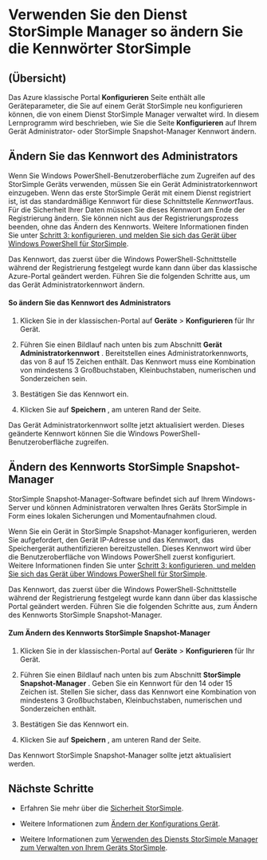 <properties 
   pageTitle="Ändern Sie die Kennwörter StorSimple | Microsoft Azure" 
   description="Beschreibt, wie den StorSimple Manager-Dienst verwenden, um Ihre Administratorkennwörtern StorSimple Snapshot-Manager und Gerät zu ändern." 
   services="storsimple" 
   documentationCenter="NA" 
   authors="alkohli" 
   manager="carmonm" 
   editor=""/>

<tags
   ms.service="storsimple"
   ms.devlang="NA"
   ms.topic="article"
   ms.tgt_pltfrm="NA"
   ms.workload="TBD" 
   ms.date="08/17/2016"
   ms.author="alkohli"/>

# <a name="use-the-storsimple-manager-service-to-change-your-storsimple-passwords"></a>Verwenden Sie den Dienst StorSimple Manager so ändern Sie die Kennwörter StorSimple

## <a name="overview"></a>(Übersicht) 

Das Azure klassische Portal **Konfigurieren** Seite enthält alle Geräteparameter, die Sie auf einem Gerät StorSimple neu konfigurieren können, die von einem Dienst StorSimple Manager verwaltet wird. In diesem Lernprogramm wird beschrieben, wie Sie die Seite **Konfigurieren** auf Ihrem Gerät Administrator- oder StorSimple Snapshot-Manager Kennwort ändern.

## <a name="change-the-device-administrator-password"></a>Ändern Sie das Kennwort des Administrators

Wenn Sie Windows PowerShell-Benutzeroberfläche zum Zugreifen auf des StorSimple Geräts verwenden, müssen Sie ein Gerät Administratorkennwort einzugeben. Wenn das erste StorSimple Gerät mit einem Dienst registriert ist, ist das standardmäßige Kennwort für diese Schnittstelle *Kennwort1*aus. Für die Sicherheit Ihrer Daten müssen Sie dieses Kennwort am Ende der Registrierung ändern. Sie können nicht aus der Registrierungsprozess beenden, ohne das Ändern des Kennworts. Weitere Informationen finden Sie unter [Schritt 3: konfigurieren, und melden Sie sich das Gerät über Windows PowerShell für StorSimple](storsimple-deployment-walkthrough-u2.md#step-3-configure-and-register-the-device-through-windows-powershell-for-storsimple).

Das Kennwort, das zuerst über die Windows PowerShell-Schnittstelle während der Registrierung festgelegt wurde kann dann über das klassische Azure-Portal geändert werden. Führen Sie die folgenden Schritte aus, um das Gerät Administratorkennwort ändern.

#### <a name="to-change-the-device-administrator-password"></a>So ändern Sie das Kennwort des Administrators

1. Klicken Sie in der klassischen-Portal auf **Geräte** > **Konfigurieren** für Ihr Gerät.

2. Führen Sie einen Bildlauf nach unten bis zum Abschnitt **Gerät Administratorkennwort** . Bereitstellen eines Administratorkennworts, das von 8 auf 15 Zeichen enthält. Das Kennwort muss eine Kombination von mindestens 3 Großbuchstaben, Kleinbuchstaben, numerischen und Sonderzeichen sein.

3. Bestätigen Sie das Kennwort ein.

4. Klicken Sie auf **Speichern** , am unteren Rand der Seite.

Das Gerät Administratorkennwort sollte jetzt aktualisiert werden. Dieses geänderte Kennwort können Sie die Windows PowerShell-Benutzeroberfläche zugreifen.

## <a name="change-the-storsimple-snapshot-manager-password"></a>Ändern des Kennworts StorSimple Snapshot-Manager

StorSimple Snapshot-Manager-Software befindet sich auf Ihrem Windows-Server und können Administratoren verwalten Ihres Geräts StorSimple in Form eines lokalen Sicherungen und Momentaufnahmen cloud.

Wenn Sie ein Gerät in StorSimple Snapshot-Manager konfigurieren, werden Sie aufgefordert, den Gerät IP-Adresse und das Kennwort, das Speichergerät authentifizieren bereitzustellen. Dieses Kennwort wird über die Benutzeroberfläche von Windows PowerShell zuerst konfiguriert. Weitere Informationen finden Sie unter [Schritt 3: konfigurieren, und melden Sie sich das Gerät über Windows PowerShell für StorSimple](storsimple-deployment-walkthrough-u2.md#step-3-configure-and-register-the-device-through-windows-powershell-for-storsimple).

Das Kennwort, das zuerst über die Windows PowerShell-Schnittstelle während der Registrierung festgelegt wurde kann dann über das klassische Portal geändert werden. Führen Sie die folgenden Schritte aus, zum Ändern des Kennworts StorSimple Snapshot-Manager.

#### <a name="to-change-the-storsimple-snapshot-manager-password"></a>Zum Ändern des Kennworts StorSimple Snapshot-Manager

1. Klicken Sie in der klassischen-Portal auf **Geräte** > **Konfigurieren** für Ihr Gerät.

2. Führen Sie einen Bildlauf nach unten bis zum Abschnitt **StorSimple Snapshot-Manager** . Geben Sie ein Kennwort für den 14 oder 15 Zeichen ist. Stellen Sie sicher, dass das Kennwort eine Kombination von mindestens 3 Großbuchstaben, Kleinbuchstaben, numerischen und Sonderzeichen enthält.

3. Bestätigen Sie das Kennwort ein.

4. Klicken Sie auf **Speichern** , am unteren Rand der Seite.

Das Kennwort StorSimple Snapshot-Manager sollte jetzt aktualisiert werden.
 

## <a name="next-steps"></a>Nächste Schritte

- Erfahren Sie mehr über die [Sicherheit StorSimple](storsimple-security.md).

- Weitere Informationen zum [Ändern der Konfigurations Gerät](storsimple-modify-device-config.md).

- Weitere Informationen zum [Verwenden des Diensts StorSimple Manager zum Verwalten von Ihrem Geräts StorSimple](storsimple-manager-service-administration.md).
